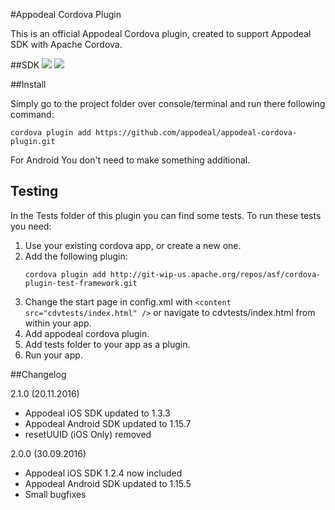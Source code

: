 #Appodeal Cordova Plugin

This is an official Appodeal Cordova plugin, created to support Appodeal SDK with Apache Cordova.

##SDK
[![](https://img.shields.io/badge/docs-android-green.svg)](http://www.appodeal.com/sdk/documentation?framework=9&full=1&platform=1)
[![](https://img.shields.io/badge/docs-ios-green.svg)](http://www.appodeal.com/sdk/documentation?framework=9&full=1&platform=2)

##Install

Simply go to the project folder over console/terminal and run there following command:

    cordova plugin add https://github.com/appodeal/appodeal-cordova-plugin.git

For Android You don't need to make something additional.

## Testing
In the Tests folder of this plugin you can find some tests. To run these tests you need:
1. Use your existing cordova app, or create a new one.
2. Add the following plugin:
   ```
   cordova plugin add http://git-wip-us.apache.org/repos/asf/cordova-plugin-test-framework.git
   ```
3. Change the start page in config.xml with `<content src="cdvtests/index.html" />` or navigate to cdvtests/index.html from within your app.
4. Add appodeal cordova plugin.
5. Add tests folder to your app as a plugin.
6. Run your app.


##Changelog

2.1.0 (20.11.2016)

+ Appodeal iOS SDK updated to 1.3.3
+ Appodeal Android SDK updated to 1.15.7
+ resetUUID (iOS Only) removed

2.0.0 (30.09.2016)

+ Appodeal iOS SDK 1.2.4 now included
+ Appodeal Android SDK updated to 1.15.5
+ Small bugfixes
